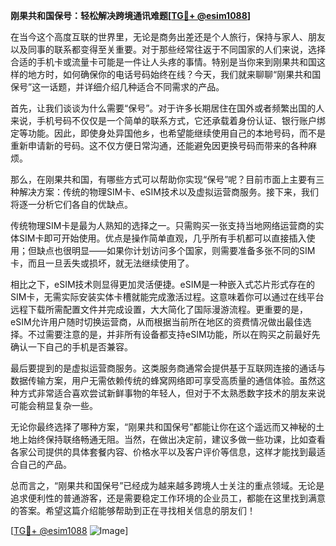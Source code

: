 **刚果共和国保号：轻松解决跨境通讯难题[[TG💪+ @esim1088](https://t.me/s/esim1088)]**

在当今这个高度互联的世界里，无论是商务出差还是个人旅行，保持与家人、朋友以及同事的联系都变得至关重要。对于那些经常往返于不同国家的人们来说，选择合适的手机卡或流量卡可能是一件让人头疼的事情。特别是当你来到刚果共和国这样的地方时，如何确保你的电话号码始终在线？今天，我们就来聊聊“刚果共和国保号”这一话题，并详细介绍几种适合不同需求的产品。

首先，让我们谈谈为什么需要“保号”。对于许多长期居住在国外或者频繁出国的人来说，手机号码不仅仅是一个简单的联系方式，它还承载着身份认证、银行账户绑定等功能。因此，即使身处异国他乡，也希望能继续使用自己的本地号码，而不是重新申请新的号码。这不仅方便日常沟通，还能避免因更换号码而带来的各种麻烦。

那么，在刚果共和国，有哪些方式可以帮助你实现“保号”呢？目前市面上主要有三种解决方案：传统的物理SIM卡、eSIM技术以及虚拟运营商服务。接下来，我们将逐一分析它们各自的优缺点。

传统物理SIM卡是最为人熟知的选择之一。只需购买一张支持当地网络运营商的实体SIM卡即可开始使用。优点是操作简单直观，几乎所有手机都可以直接插入使用；但缺点也很明显——如果你计划访问多个国家，则需要准备多张不同的SIM卡，而且一旦丢失或损坏，就无法继续使用了。

相比之下，eSIM技术则显得更加灵活便捷。eSIM是一种嵌入式芯片形式存在的SIM卡，无需实际安装实体卡槽就能完成激活过程。这意味着你可以通过在线平台远程下载所需配置文件并完成设置，大大简化了国际漫游流程。更重要的是，eSIM允许用户随时切换运营商，从而根据当前所在地区的资费情况做出最佳选择。不过需要注意的是，并非所有设备都支持eSIM功能，所以在购买之前最好先确认一下自己的手机是否兼容。

最后要提到的是虚拟运营商服务。这类服务商通常会提供基于互联网连接的通话与数据传输方案，用户无需依赖传统的蜂窝网络即可享受高质量的通信体验。虽然这种方式非常适合喜欢尝试新鲜事物的年轻人，但对于不太熟悉数字技术的朋友来说可能会稍显复杂一些。

无论你最终选择了哪种方案，“刚果共和国保号”都能让你在这个遥远而又神秘的土地上始终保持联络畅通无阻。当然，在做出决定前，建议多做一些功课，比如查看各家公司提供的具体套餐内容、价格水平以及客户评价等信息，这样才能找到最适合自己的产品。

总而言之，“刚果共和国保号”已经成为越来越多跨境人士关注的重点领域。无论是追求便利性的普通游客，还是需要稳定工作环境的企业员工，都能在这里找到满意的答案。希望这篇介绍能够帮助到正在寻找相关信息的朋友们！

[[TG💪+ @esim1088](https://t.me/s/esim1088) ![Image](https://i.postimg.cc/4NQfJmqS/Snipaste-2025-05-13-00-14-12.png)]